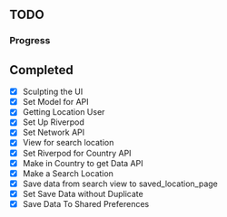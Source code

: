 ## TODO

### Progress

## Completed

- [x] Sculpting the UI
- [x] Set Model for API
- [x] Getting Location User
- [x] Set Up Riverpod
- [x] Set Network API
- [x] View for search location
- [x] Set Riverpod for Country API
- [x] Make in Country to get Data API
- [x] Make a Search Location
- [x] Save data from search view to saved_location_page
- [x] Set Save Data without Duplicate
- [x] Save Data To Shared Preferences

